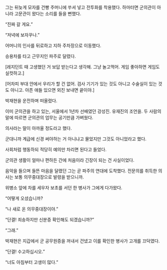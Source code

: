 그는 뒤늦게 모자를 건빵 주머니에 쑤셔 넣고 전투화를 착용했다. 하마터면 군의관이 아니라 고문관이 왔다는 소리를 들을 뻔했다.

“진짜 갈 게요.”

“저녁에 보자꾸나.”

어머니의 인사를 뒤로하고 지하 주차장으로 이동했다.

승용차를 타고 근무지인 파주로 달렸다.

[레지던트 때 고생했던 거 보답 받는다고 생각해. 그냥 놀고먹어. 게임 좋아하면 게임도 실컷하고.]

[어차피 부대 안에서 우리가 할 건 없어. 검사 기기가 있는 것도 아니고 수술실이 있는 것도 아니고. 아픈 애들 있으면 외진 보내면 끝이야.]

박재현을 운전하며 떠올렸다.

이미 군의관을 하고 있는, 서울에서 1년차 선배였던 강성진. 유재진의 조언을. 두 사람의 말에 따르면 군의관의 업무는 공기만큼 가벼웠다.

의사라는 말이 아까울 정도라고 했다.

군대니까 계급에 신경 써야하는 거 아니냐고 물었지만 그것도 아니었라고 했다.

사회처럼 행동하되 적당히 예의만 차리면 된다고 들었다.

군의관 생활이 얼마나 편하든 간에 처음이라 긴장이 되는 건 사실이었다.

음악을 들으며 들뜬 마음을 달랬던 그는 곧 파주의 연대에 도착했다. 전문의를 취득한 의사는 보통 의무중대장으로 발령을 받으니까.

위병소 앞에 차를 세우자 보초를 서던 한 병사가 그에게 다가왔다.

“어떻게 오셨습니까?

“나 새로 온 의무중대장이야.”

“단결! 죄송하지만 신분증 확인해도 되겠습니까?”

“그래.”

박재현은 지갑에서 군 공무원증을 꺼내서 건넸고 이를 확인한 병사가 고개를 끄덕였다.

“단결! 수고하십시오.”

“너도 아침부터 고생이 많다.”